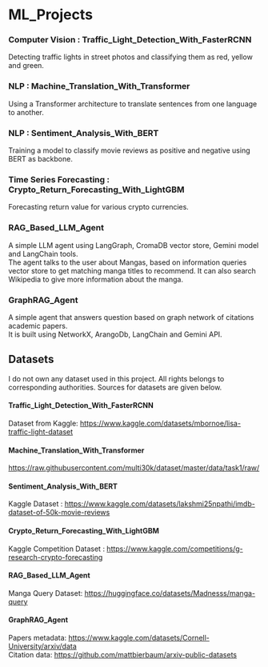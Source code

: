 # ML_Projects

### Computer Vision : Traffic_Light_Detection_With_FasterRCNN
Detecting traffic lights in street photos and classifying them as red, yellow and green.

### NLP : Machine_Translation_With_Transformer
Using a Transformer architecture to translate sentences from one language to another.

### NLP : Sentiment_Analysis_With_BERT 
Training a model to classify movie reviews as positive and negative using BERT as backbone.

### Time Series Forecasting : Crypto_Return_Forecasting_With_LightGBM
Forecasting return value for various crypto currencies.

### RAG_Based_LLM_Agent
A simple LLM agent using LangGraph, CromaDB vector store, Gemini model and LangChain tools.  
The agent talks to the user about Mangas, based on information queries vector store to get matching manga titles to recommend. It can also search Wikipedia to give more information about the manga.  


### GraphRAG_Agent
A simple agent that answers question based on graph network of citations  academic papers.  
It is built using NetworkX, ArangoDb, LangChain and Gemini API.


## Datasets
I do not own any dataset used in this project. All rights belongs to corresponding authorities. Sources for datasets are given below.

#### Traffic_Light_Detection_With_FasterRCNN
Dataset from Kaggle: https://www.kaggle.com/datasets/mbornoe/lisa-traffic-light-dataset

####  Machine_Translation_With_Transformer
https://raw.githubusercontent.com/multi30k/dataset/master/data/task1/raw/

#### Sentiment_Analysis_With_BERT 
Kaggle Dataset : https://www.kaggle.com/datasets/lakshmi25npathi/imdb-dataset-of-50k-movie-reviews

#### Crypto_Return_Forecasting_With_LightGBM
Kaggle Competition Dataset : https://www.kaggle.com/competitions/g-research-crypto-forecasting

#### RAG_Based_LLM_Agent
Manga Query Dataset: https://huggingface.co/datasets/Madnesss/manga-query

#### GraphRAG_Agent
Papers metadata: https://www.kaggle.com/datasets/Cornell-University/arxiv/data  
Citation data: https://github.com/mattbierbaum/arxiv-public-datasets